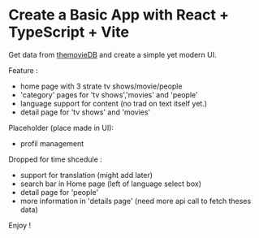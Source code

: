 # Create a Basic App with React + TypeScript + Vite

Get data from [themovieDB](https://www.themoviedb.org/) and create a simple yet modern UI.

Feature :
- home page with 3 strate tv shows/movie/people
- 'category' pages for 'tv shows','movies' and 'people'
- language support for content (no trad on text itself yet.)
- detail page for 'tv shows' and 'movies' 

Placeholder (place made in UI): 
- profil management

Dropped for time shcedule : 
- support for translation (might add later)
- search bar in Home page (left of language select box)
- detail page for 'people'
- more information in 'details page' (need more api call to fetch theses data)

Enjoy !
